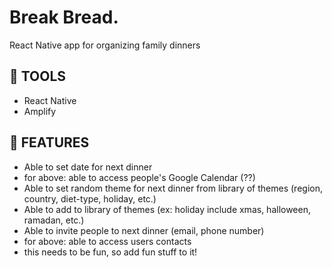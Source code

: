 # Break Bread.
React Native app for organizing family dinners

## 🍞 TOOLS
* React Native
* Amplify

## 🍞 FEATURES
* Able to set date for next dinner
* for above: able to access people's Google Calendar (??)
* Able to set random theme for next dinner from library of themes (region, country, diet-type, holiday, etc.)
* Able to add to library of themes (ex: holiday include xmas, halloween, ramadan, etc.)
* Able to invite people to next dinner (email, phone number)
* for above: able to access users contacts
* this needs to be fun, so add fun stuff to it!